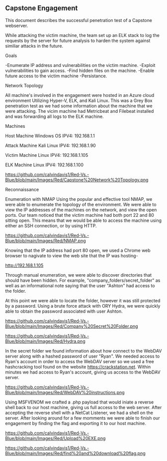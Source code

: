 ## Capstone Engagement

This document describes the successful penetration test of a Capstone webserver.

While attacking the victim machine, the team set up an ELK stack to log the requests by the server for future analysis to harden the system against similiar attacks in the future.

Goals

-Enumerate IP address and vulnerabilities on the victim machine.
-Exploit vulnerabilities to gain access.
-Find hidden files on the machine.
-Enable future access to the victim machine -Persistance. 


Network Topology

All machine's involved in the engagement were hosted in an Azure cloud environment Utilizing Hyper-V, ELK, and Kali Linux.
This was a Grey Box penetration test as we had some information about the machine that we were attacking. The vicim machine had Metricbeat and Filebeat installed and was forwarding all logs to the ELK machine.


Machines

Host Machine
Windows OS
IPV4: 192.168.1.1

Attack Machine
Kali Linux
IPV4: 192.168.1.90

Victim Machine
Linux
IPV4: 192.168.1.105

ELK Machine
Linux
IPV4: 192.168.1.100

https://github.com/calvindavis1/Red-Vs.-Blue/blob/main/Images/Red/Capstone%20Network%20Topology.png

Reconnaissance

Enumeration with NMAP
Using the popular and effective tool NMAP, we were able to enumerate the topology of the environment. We were able to view the IP addresses of the machines on the network, and view the open ports. Our team noticed that the victim machine had both port 22 and 80 sitting open. This means that we would be able to access the machine using either an SSH connection, or by using HTTP.

https://github.com/calvindavis1/Red-Vs.-Blue/blob/main/Images/Red/NMAP.png

Knowing that the IP address had port 80 open, we used a Chrome web browser to nagivate to view the web site that the IP was hosting- 

http://192.168.1.105 

Through manual enumeration, we were able to discover directories that should have been hidden. For example, "company_folders/secret_folder" as well as an informational note saying that the user "Ashton" had access to the folder.

At this point we were able to locate the folder, however it was still protected by a password. Using a brute force attack with ORY Hydra, we were quickly able to obtain the password associated with user Ashton.

https://github.com/calvindavis1/Red-Vs.-Blue/blob/main/Images/Red/Company%20Secret%20Folder.png

https://github.com/calvindavis1/Red-Vs.-Blue/blob/main/Images/Red/Hydra.png

In the secret folder we found information about how connect to the WebDAV server along with a hashed password of user "Ryan". We needed access to Ryan's account in order to access the WebDAV server so we used a free hashcracking tool found on the website https://crackstation.net. Within minutes we had access to Ryan's account, giving us access to the WebDAV server.

https://github.com/calvindavis1/Red-Vs.-Blue/blob/main/Images/Red/WebDAV%20instructions.png

Using MSFVENOM we crafted a .php payload that would iniate a reverse shell back to our host machine, giving us full access to the web server. After accepting the reverse shell with a NetCat Listener, we had a shell on the server. After looking around for a few momments we were able to finish our engagement by finding the flag and exporting it to our host machine. 

https://github.com/calvindavis1/Red-Vs.-Blue/blob/main/Images/Red/Upload%20EXE.png

https://github.com/calvindavis1/Red-Vs.-Blue/blob/main/Images/Red/find%20and%20download%20flag.png
